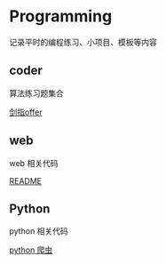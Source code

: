 # Programming

记录平时的编程练习、小项目、模板等内容


## coder

算法练习题集合

[剑指offer](coder/offer/readme.md)


## web

web 相关代码

[README](web/readme.md)


## Python

python 相关代码

[python 爬虫](python/python_spider/readme.md)
